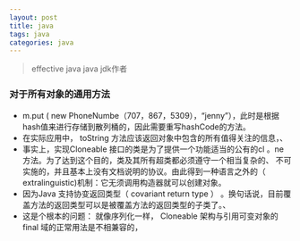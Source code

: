 ```yaml
---
layout: post
title: java
tags: java
categories: java
---
```


> effective java   java jdk作者

### 对于所有对象的通用方法

- m.put ( new PhoneNumbe（707，867，5309），“jenny”），此时是根据hash值来进行存储到散列桶的，因此需要重写hashCode的方法。
- 在实际应用中， toString 方法应该返回对象中包含的所有值得关注的信息，、
- 事实上，实现Cloneable 接口的类是为了提供一个功能适当的公有的cl 。ne 方法。为了达到这个目的，类及其所有超类都必须遵守一个相当复杂的、
  不可实施的，并且基本上没有文档说明的协议。由此得到一种语言之外的（ extralinguistic)机制：它无须调用构造器就可以创建对象。
- 因为Java 支持协变返回类型（ covariant return type ） 。换句话说，目前覆盖方法的返回类型可以是被覆盖方法的返回类型的子类了。、
- 这是个根本的问题： 就像序列化一样， Cloneable 架构与引用可变对象的final 域的正常用法是不相兼容的，